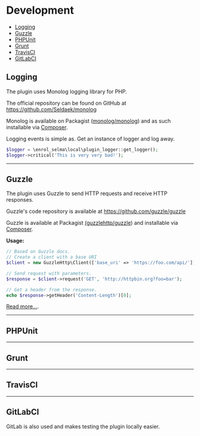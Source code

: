 # Development

- [Logging](#logging)
- [Guzzle](#guzzle)
- [PHPUnit](#phpunit)
- [Grunt](#grunt)
- [TravisCI](#travisci)
- [GitLabCI](#gitlabci)

## Logging

The plugin uses Monolog logging library for PHP.

The official repository can be found on GitHub at https://github.com/Seldaek/monolog

Monolog is available on Packagist ([monolog/monolog](http://packagist.org/packages/monolog/monolog))
and as such installable via [Composer](http://getcomposer.org/).

Logging events is simple as. Get an instance of logger and log away.
```php
$logger = \enrol_selma\local\plugin_logger::get_logger();
$logger->critical('This is very very bad!');
```
___
## Guzzle

The plugin uses Guzzle to send HTTP requests and receive HTTP responses.

Guzzle's code repository is available at https://github.com/guzzle/guzzle

Guzzle is available at Packagist [(guzzlehttp/guzzle](https://packagist.org/packages/guzzlehttp/guzzle))
and installable via [Composer](http://getcomposer.org/).

**Usage:**
```php
// Based on Guzzle docs.
// Create a client with a base URI
$client = new GuzzleHttp\Client(['base_uri' => 'https://foo.com/api/']);

// Send request with parameters.
$response = $client->request('GET', 'http://httpbin.org?foo=bar');

// Get a header from the response.
echo $response->getHeader('Content-Length')[0];
```

[Read more...](https://readthedocs.org/projects/guzzle/).
___
## PHPUnit
___
## Grunt
___
## TravisCI
___
## GitLabCI
GitLab is also used and makes testing the plugin locally easier.